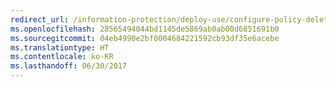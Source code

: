 ```yaml
---
redirect_url: /information-protection/deploy-use/configure-policy-delete-reorder
ms.openlocfilehash: 28565494044bd1145de5869ab0ab00d6851691b0
ms.sourcegitcommit: 04eb4990e2bf0004684221592cb93df35e6acebe
ms.translationtype: HT
ms.contentlocale: ko-KR
ms.lasthandoff: 06/30/2017
---
```

